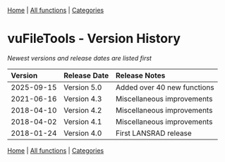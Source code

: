 [Home](../index.md) | [All functions](functions/index.md) | [Categories](categories/index.md)


# vuFileTools - Version History

*Newest versions and release dates are listed first*

| Version    | Release Date | Release Notes                 |
|:-----------|:-------------|:------------------------------|
| 2025-09-15 | Version 5.0  | Added over 40 new functions   |
| 2021-06-16 | Version 4.3  | Miscellaneous improvements    |
| 2018-04-10 | Version 4.2  | Miscellaneous improvements    |
| 2018-04-02 | Version 4.1  | Miscellaneous improvements    |
| 2018-01-24 | Version 4.0  | First LANSRAD release         |

[Home](../index.md) | [All functions](functions/index.md) | [Categories](categories/index.md)

